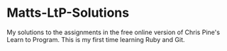 # Matts-LtP-Solutions
My solutions to the assignments in the free online version of Chris Pine's Learn to Program.
This is my first time learning Ruby and Git.